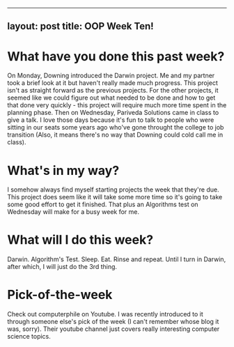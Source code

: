 
---
layout: post
title: OOP Week Ten!
---

# What have you done this past week?

On Monday, Downing introduced the Darwin project. Me and my partner took a brief look at it but haven't really made much progress. This project isn't as straight forward as the previous projects. For the other projects, it seemed like we could figure out what needed to be done and how to get that done very quickly - this project will require much more time spent in the planning phase. Then on Wednesday, Pariveda Solutions came in class to give a talk. I love those days because it's fun to talk to people who were sitting in our seats some years ago who've gone throught the college to job transition (Also, it means there's no way that Downing could cold call me in class). 

# What's in my way?

I somehow always find myself starting projects the week that they're due. This project does seem like it will take some more time so it's going to take some good effort to get it finished. That plus an Algorithms test on Wednesday will make for a busy week for me. 

# What will I do this week?

Darwin. Algorithm's Test. Sleep. Eat. Rinse and repeat. Until I turn in Darwin, after which, I will just do the 3rd thing.

# Pick-of-the-week

Check out computerphile on Youtube. I was recently introduced to it through someone else's pick of the week (I can't remember whose blog it was, sorry). Their youtube channel just covers really interesting computer science topics. 
